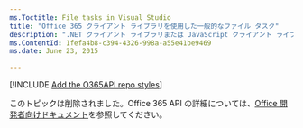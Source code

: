 ```yaml
---
ms.Toctitle: File tasks in Visual Studio
title: "Office 365 クライアント ライブラリを使用した一般的なファイル タスク"
description: ".NET クライアント ライブラリまたは JavaScript クライアント ライブラリを使用して、ファイル API 経由で Office 365 および OneDrive for Business ドキュメントの内容を操作します。"
ms.ContentId: 1fefa4b8-c394-4326-998a-a55e41be9469
ms.date: June 23, 2015

---
```

[!INCLUDE [Add the O365API repo styles](../includes/controls/addo365apistyles.xml)]


このトピックは削除されました。Office 365 API の詳細については、[Office 開発者向けドキュメント](https://msdn.microsoft.com/en-us/office/)を参照してください。